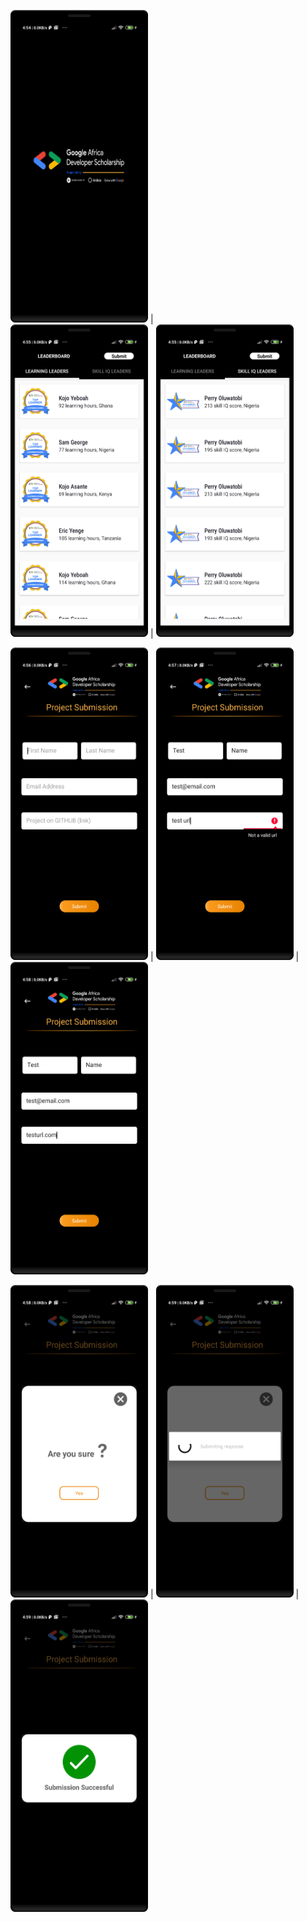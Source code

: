 
<img src="https://github.com/nzeakokosi7/GADS-AADPP-PHASE2/blob/master/device-2020-09-11-045506.png" alt="Screenshots" width="220" height="500"/> |  
<img src="https://github.com/nzeakokosi7/GADS-AADPP-PHASE2/blob/master/device-2020-09-11-045527.png" alt="Screenshots" width="220" height="500"/> | 
<img src="https://github.com/nzeakokosi7/GADS-AADPP-PHASE2/blob/master/device-2020-09-11-045541.png" alt="Screenshots" width="220" height="500"/>


<img src="https://github.com/nzeakokosi7/GADS-AADPP-PHASE2/blob/master/device-2020-09-11-045614.png" alt="Screenshots" width="220" height="500"/> |
<img src="https://github.com/nzeakokosi7/GADS-AADPP-PHASE2/blob/master/device-2020-09-11-045754.png" alt="Screenshots" width="220" height="500"/> | 
<img src="https://github.com/nzeakokosi7/GADS-AADPP-PHASE2/blob/master/device-2020-09-11-045823.png" alt="Screenshots" width="220" height="500"/>

<img src="https://github.com/nzeakokosi7/GADS-AADPP-PHASE2/blob/master/device-2020-09-11-045837.png" alt="Screenshots" width="220" height="500"/> |
<img src="https://github.com/nzeakokosi7/GADS-AADPP-PHASE2/blob/master/device-2020-09-11-045922.png" alt="Screenshots" width="220" height="500"/> |
<img src="https://github.com/nzeakokosi7/GADS-AADPP-PHASE2/blob/master/device-2020-09-11-045937.png" alt="Screenshots" width="220" height="500"/>
